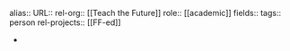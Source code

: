 alias::
URL::
rel-org:: [[Teach the Future]] 
role:: [[academic]] 
fields::
tags:: person
rel-projects:: [[FF-ed]] 


-